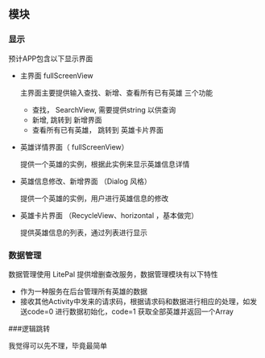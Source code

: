 ## 模块

### 显示

预计APP包含以下显示界面

* 主界面 fullScreenView

  主界面主要提供输入查找、新增、查看所有已有英雄 三个功能

  * 查找， SearchView, 需要提供string 以供查询
  * 新增,    跳转到 新增界面
  * 查看所有已有英雄， 跳转到 英雄卡片界面  

* 英雄详情界面（ fullScreenView）

  提供一个英雄的实例，根据此实例来显示英雄信息详情

* 英雄信息修改、新增界面  （Dialog 风格）  

  提供一个英雄的实例，用户进行英雄信息的修改

* 英雄卡片界面  （RecycleView、horizontal ，基本做完）

  提供英雄信息的列表，通过列表进行显示

### 数据管理

数据管理使用 LitePal 提供增删查改服务，数据管理模块有以下特性

* 作为一种服务在后台管理所有英雄的数据
* 接收其他Activity中发来的请求码，根据请求码和数据进行相应的处理，如发送code=0 进行数据初始化，code=1 获取全部英雄并返回一个Array

###逻辑跳转

我觉得可以先不理，毕竟最简单